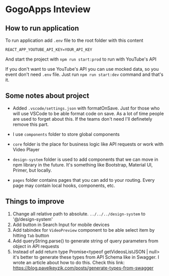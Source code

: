 # GogoApps Inteview

## How to run application

To run application add `.env` file to the root folder with this content

```
REACT_APP_YOUTUBE_API_KEY=YOUR_API_KEY
```

And start the project with `npm run start:prod` to run with YouTube's API

If you don't want to use YouTube's API you can use mocked data, so you event don't need `.env` file. Just run `npm run start:dev` command and that's it.

## Some notes about project

- Added `.vscode/settings.json` with formatOnSave. Just for those who will use VSCode to be able format code on save. As a lot of time people are used to forget about this. If the teams don't need I'll definetely remove this part.

- I use `components` folder to store global components

- `core` folder is the place for business logic like API requests or work with Video Player

- `design-system` folder is used to add components that we can move in npm library in the future. It's something like Bootstrap, Material UI, Primer, but locally.

- `pages` folder contains pages that you can add to your routing. Every page may contain local hooks, components, etc.

## Things to improve

1. Change all relative path to absolute. `../../../design-system` to '@/design-system'
2. Add button in Search Input for mobile devices
3. Add tabindex for `VideoPreview` component to be able select item by hitting `Tab` button
4. Add queryString.parse() to generate string of query parameters from object in API requests
5. Instead of add return type Promise<typeof getVideosListJSON | null> it's better to generate these types from API Schema like in Swagger. I wrote an article about how to do this. Check this link: https://blog.pavelkeyzik.com/posts/generate-types-from-swagger
